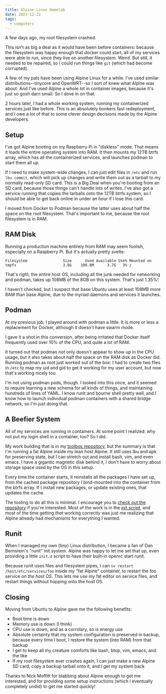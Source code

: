 ```yaml
---
title: Alpine Linux Homelab
date: 2023-12-22
tags:
  - computers
---
```


A few days ago, my root filesystem crashed.

This isn't as big a deal as it would have been before containers:
because the filesystem was happy enough that docker could start,
all of my services were able to run, since they live on another filesystem.
Weird.
But still,
it needed to be repaired,
so I could run things like `git` (which had become corrupted).

A few of my pals have been using Alpine Linux for a while.
I've used similar distributions--tinycore and OpenWRT--so
I sort of knew what Alpine was about.
And I've used Alpine a whole lot in container images,
because it's just so gosh darn small.
So I dove in on that.

2 hours later, I had a whole working system,
running my containerized services just like before.
This is an absolutely bonkers fast redeployment,
and I owe a lot of that to some clever design decisions
made by the Alpine developers.

Setup
-----

I've got Alpine booting on my Raspberry Pi in "diskless" mode.
That means it loads the entire operating system into RAM.
It then mounts my 12TB btrfs array,
which has all the containerized services,
and launches podman to start them all up.

If I need to make system-wide changes,
I can just edit files in `/etc` and run
`lbu commit`, which will pick up changes and write them out 
as a tarball
to my normally read-only SD card.
This is a Big Deal when you're booting from an SD card,
because those things can't handle lots of writes.
I've also got a service running that copies the tarballs
onto the 12TB btrfs system,
so I should be able to get back online in under an hour if I lose this card.

I moved from Docker to Podman because the latter uses about half the space on the root filesystem.
That's important to me,
because the root filesystem is in RAM.


RAM Disk
--------

Running a production machine entirely from RAM may seem foolish,
especially on a Raspberry Pi.
But it's actually pretty svelte:

    Filesystem                Size      Used Available Use% Mounted on
    tmpfs                     3.8G    108.8M      3.7G   3% /

That's right, the entire host OS,
including all the junk needed for networking and podman,
takes up 108MB of the 8GB on this system.
That's just 1.35%!

I haven't checked,
but I suspect that base Ubuntu uses at least 108MB more RAM than base Alpine,
due to the myriad daemons and services it launches.


Podman
------

At my previous job,
I played around with podman a little.
It is more or less a replacement for Docker,
although it doesn't have swarm mode.

I gave it a shot in this conversion,
after being irritated that Docker itself frequently used over 10% of the CPU,
and quite a lot of RAM.

It turned out that podman not only doesn't appear to show up in the CPU usage,
but it also takes about half the space on the RAM disk as Docker did.
Running podman as root just worked out of the box:
I had to create two files in `/etc` to map my uid and gid
to get it working for my user account,
but now that's working nicely too.

I'm not using podman pods, though.
I looked into this once,
and it seemed to require learning a new schema for all kinds of things,
and maintaining hundreds of lines of YAML.
I know runit and bourne shell pretty well,
and I know how to launch individual podman containers with a shared bridge network,
so I'm just doing that.



A Beefier System
----------------

All of my services are running in containers.
At some point I realized:
why not put my login shell in a container, too?
So I did.

My work building that is in my
[toolbox repository](https://git.woozle.org/neale/toolbox),
but the summary is that I'm running a fat Alpine inside my lean host Alpine.
It still uses lbu and apk for preserving state,
but I can stretch out and install bash, vim, and even emacs.
I have a gigantic magnetic disk behind it,
I don't have to worry about storage space used by the OS in this setup.

Every time the container starts,
it reinstalls all the packages I have set up,
from the cached package repository I bind-mounted into the container from the btrfs array.
If I install new packages,
or update existing ones,
that updates the cache.

The tooling to do all this is minimal.
I encourage you to
[check out the repository](https://git.woozle.org/neale/toolbox)
if you're interested.
Most of the work is in the
[init script](https://git.woozle.org/neale/toolbox/src/branch/main/sbin/toolbox-init),
and most of the time getting *that* working correctly
was just me realizing that Alpine already had mechanisms for everything I wanted.


Runit
-----

When I managed my own (tiny) Linux distribution,
I became a fan of Dan Bernstein's "runit" init system.
Alpine was happy to let me set that up,
even providing a little `init.d` script to have their built-in openrc start runit.

Because runit uses files and filesystem pipes,
I can `sv restart /host/etc/services/foo` inside my "fat Alpine" container,
to restart the foo service *on the host OS*.
This lets me use my fat editor on service files,
and restart things without hopping onto the host OS.


Closing
-------

Moving from Ubuntu to Alpine gave me the following benefits:

* Boot time is down
* Memory use is down (I think)
* CPU use is down, and as a corrolary, so is energy use
* Absolute certainty that my system configuration is preserved in backup,
  because every time I boot, I restore the system (into RAM) from that backup
* I get to keep all my creature comforts like bash, btop, vim, emacs, and the like
* If my root filesystem ever crashes again, I can just make a new Alpine SD card,
  copy a backup tarball onto it, and I get my system back

Thanks to Nick Moffitt for blabbing about Alpine enough to get me interested,
and for providing some setup instructions (which I eventually completely undid)
to get me started quickly!
